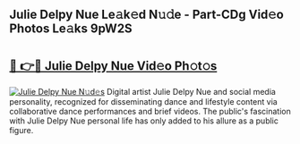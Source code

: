 ## Julie Delpy Nue Le𝚊k𝚎d N𝚞𝚍e - Part-CDg Vid𝚎o Photos Le𝚊ks 9pW2S

# <h2><a href="http://fb0sz3.evod.top/?m=Julie+Delpy+Nue">🔗 👉🔴 Julie Delpy Nue Vid𝚎o Ph𝚘t𝚘s</a></h2>

[![Julie Delpy Nue N𝚞d𝚎s](https://i.imgur.com/8V9OHl7.gif)](http://fb0sz3.evod.top/?m=Julie+Delpy+Nue)
Digital artist Julie Delpy Nue and social media personality, recognized for disseminating dance and lifestyle content via collaborative dance performances and brief videos. The public's fascination with Julie Delpy Nue personal life has only added to his allure as a public figure. 
